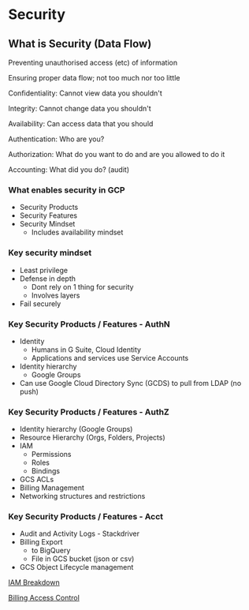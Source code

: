 # Security

## What is Security (Data Flow)

Preventing unauthorised access (etc) of information

Ensuring proper data flow; not too much nor too little

Confidentiality: Cannot view data you shouldn't

Integrity: Cannot change data you shouldn't

Availability: Can access data that you should

Authentication: Who are you?

Authorization: What do you want to do and are you allowed to do it

Aссounting: What did you do? (audit)

### What enables security in GCP

- Security Products
- Security Features
- Security Mindset
    - Includes availability mindset

### Key security mindset

- Least privilege
- Defense in depth
    - Dont rely on 1 thing for security
    - Involves layers
- Fail securely

### Key Security Products / Features - AuthN

- Identity
    - Humans in G Suite, Cloud Identity
    - Applications and services use Service Accounts
- Identity hierarchy
    - Google Groups
- Can use Google Cloud Directory Sync (GCDS) to pull from LDAP (no push)

### Key Security Products / Features - AuthZ

- Identity hierarchy (Google Groups)
- Resource Hierarchy (Orgs, Folders, Projects)
- IAM
    - Permissions
    - Roles
    - Bindings
- GCS ACLs
- Billing Management
- Networking structures and restrictions

### Key Security Products / Features - Acct

- Audit and Activity Logs - Stackdriver
- Billing Export
    - to BigQuery
    - File in GCS bucket (json or csv)
- GCS Object Lifecycle management

[IAM Breakdown](Security%20ceb8a84eadc4477cb3d38f92cd9eb6d6/IAM%20Breakdown%2077558a64b5344f3bacaa2308df2cd953.md)

[Billing Access Control](Security%20ceb8a84eadc4477cb3d38f92cd9eb6d6/Billing%20Access%20Control%207b28546d2d7b42ff8d0b14f909272dd6.md)